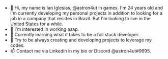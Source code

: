 - 👋 Hi, my name is Ian Iglesias, @astron4ut in games. I'm 24 years old and i'm currently developing my personal projects in addition to looking for a job in a company that resides in Brazil. But I'm looking to live in the United States for a while.
- 👀 I'm interested in working asap. 
- 🌱 Currently learning what it takes to be a full stack developer.
- 💞️ Try to be always creating and developing projects to leverage my codes.
- 📫 Contact me via Linkedin in my bio or Discord @astron4ut#9695.
